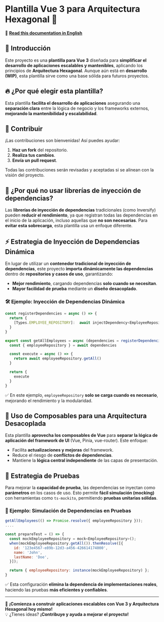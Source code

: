 # Plantilla Vue 3 para Arquitectura Hexagonal 🚀

📖 **[Read this documentation in English](README.md)**  

## 📌 Introducción
Este proyecto es una **plantilla para Vue 3** diseñada para **simplificar el desarrollo de aplicaciones escalables y mantenibles**, aplicando los principios de **Arquitectura Hexagonal**. Aunque aún está en **desarrollo (WIP)**, esta plantilla sirve como una base sólida para futuros proyectos.

## 🔥 ¿Por qué elegir esta plantilla?
Esta plantilla **facilita el desarrollo de aplicaciones** asegurando una **separación clara** entre la lógica de negocio y los frameworks externos, **mejorando la mantenibilidad y escalabilidad**.

## 🤝 Contribuir
¡Las contribuciones son bienvenidas! Así puedes ayudar:
1. **Haz un fork** del repositorio.
2. **Realiza tus cambios**.
3. **Envía un pull request**.

Todas las contribuciones serán revisadas y aceptadas si se alinean con la visión del proyecto.

## 🚫 ¿Por qué no usar librerías de inyección de dependencias?
Las **librerías de inyección de dependencias** tradicionales (como Inversify) pueden **reducir el rendimiento**, ya que registran todas las dependencias en el inicio de la aplicación, incluso aquellas que **no son necesarias**. Para **evitar esta sobrecarga**, esta plantilla usa un enfoque diferente.

## ⚡ Estrategia de Inyección de Dependencias Dinámica
En lugar de utilizar un **contenedor tradicional de inyección de dependencias**, este proyecto **importa dinámicamente las dependencias** dentro de **repositorios y casos de uso**, garantizando:
- **Mejor rendimiento**, cargando dependencias **solo cuando se necesitan**.
- **Mayor facilidad de prueba** mediante un **diseño desacoplado**.

### 🛠 Ejemplo: Inyección de Dependencias Dinámica
```js
const registerDependencies = async () => {
  return {
    [Types.EMPLOYEE_REPOSITORY]:  await injectDependency<EmployeeRepository>(Types.EMPLOYEE_REPOSITORY),
  }
}

export const getAllEmployees = async (dependencies = registerDependencies()) => {
  const { employeeRepository } = await dependencies

  const execute = async () => {
    return await employeeRepository.getAll()
  }

  return {
    execute
  }
}
```
✅ En este ejemplo, `employeeRepository` **solo se carga cuando es necesario**, mejorando el rendimiento y la modularidad.

## 🎯 Uso de Composables para una Arquitectura Desacoplada
Esta plantilla **aprovecha los composables de Vue** para **separar la lógica de aplicación del framework de UI** (Vue, Pinia, vue-router). Este enfoque:
- Facilita **actualizaciones y mejoras** del framework.
- Reduce el riesgo de **conflictos de dependencias**.
- Mantiene la **lógica central independiente** de las capas de presentación.

## 🧪 Estrategia de Pruebas
Para mejorar la **capacidad de prueba**, las dependencias se inyectan como **parámetros** en los casos de uso. Esto permite **fácil simulación (mocking)** con herramientas como `ts-mockito`, permitiendo **pruebas unitarias sólidas**.

### 📝 Ejemplo: Simulación de Dependencias en Pruebas
```js
getAllEmployees(() => Promise.resolve({ employeeRepository }));
....

const prepareTest = () => {
  const mockEmployeeRepository = mock<EmployeeRepository>();
  when(mockEmployeeRepository.getAll()).thenResolve([{
    id: '123e4567-e89b-12d3-a456-426614174000',
    name: 'John',
    lastName: 'Doe',
  }]);

  return { employeeRepository: instance(mockEmployeeRepository) };
}
```
✅ Esta configuración **elimina la dependencia de implementaciones reales**, haciendo las pruebas **más eficientes y confiables**.

---

🚀 **¡Comienza a construir aplicaciones escalables con Vue 3 y Arquitectura Hexagonal hoy mismo!**  
💡 ¿Tienes ideas? **¡Contribuye y ayuda a mejorar el proyecto!**  
